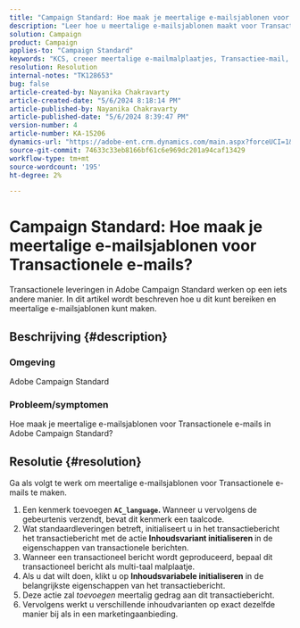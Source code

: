 ```yaml
---
title: "Campaign Standard: Hoe maak je meertalige e-mailsjablonen voor Transactionele e-mails?"
description: "Leer hoe u meertalige e-mailsjablonen maakt voor Transactionele e-mails in Adobe Campaign Standard."
solution: Campaign
product: Campaign
applies-to: "Campaign Standard"
keywords: "KCS, creeer meertalige e-mailmalplaatjes, Transactiee-mail, ACS, campagestandaard"
resolution: Resolution
internal-notes: "TK128653"
bug: false
article-created-by: Nayanika Chakravarty
article-created-date: "5/6/2024 8:18:14 PM"
article-published-by: Nayanika Chakravarty
article-published-date: "5/6/2024 8:39:47 PM"
version-number: 4
article-number: KA-15206
dynamics-url: "https://adobe-ent.crm.dynamics.com/main.aspx?forceUCI=1&pagetype=entityrecord&etn=knowledgearticle&id=0eca0ebf-e50b-ef11-9f8a-6045bd0065b6"
source-git-commit: 74633c33eb8166bf61c6e969dc201a94caf13429
workflow-type: tm+mt
source-wordcount: '195'
ht-degree: 2%

---
```


# Campaign Standard: Hoe maak je meertalige e-mailsjablonen voor Transactionele e-mails?


Transactionele leveringen in Adobe Campaign Standard werken op een iets andere manier. In dit artikel wordt beschreven hoe u dit kunt bereiken en meertalige e-mailsjablonen kunt maken.

## Beschrijving {#description}


### <b>Omgeving</b>

Adobe Campaign Standard

### <b>Probleem/symptomen</b>

Hoe maak je meertalige e-mailsjablonen voor Transactionele e-mails in Adobe Campaign Standard?


## Resolutie {#resolution}




Ga als volgt te werk om meertalige e-mailsjablonen voor Transactionele e-mails te maken.



1. Een kenmerk toevoegen <b>`AC_language`. </b>Wanneer u vervolgens de gebeurtenis verzendt, bevat dit kenmerk een taalcode.
2. Wat standaardleveringen betreft, initialiseert u in het transactiebericht het transactiebericht met de actie <b>Inhoudsvariant initialiseren </b>in de eigenschappen van transactionele berichten.
3. Wanneer een transactioneel bericht wordt geproduceerd, bepaal dit transactioneel bericht als multi-taal malplaatje.
4. Als u dat wilt doen, klikt u op <b>Inhoudsvariabele initialiseren</b> in de belangrijkste eigenschappen van het transactiebericht.
5. Deze actie zal *toevoegen* meertalig gedrag aan dit transactiebericht.
6. Vervolgens werkt u verschillende inhoudvarianten op exact dezelfde manier bij als in een marketingaanbieding.

